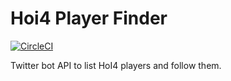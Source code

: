 # Hoi4 Player Finder

[![CircleCI](https://circleci.com/gh/yuto-moriizumi/Hoi4-Player-Finder/tree/master.svg?style=svg)](https://circleci.com/gh/yuto-moriizumi/Hoi4-Player-Finder/tree/master)

Twitter bot API to list HoI4 players and follow them.
